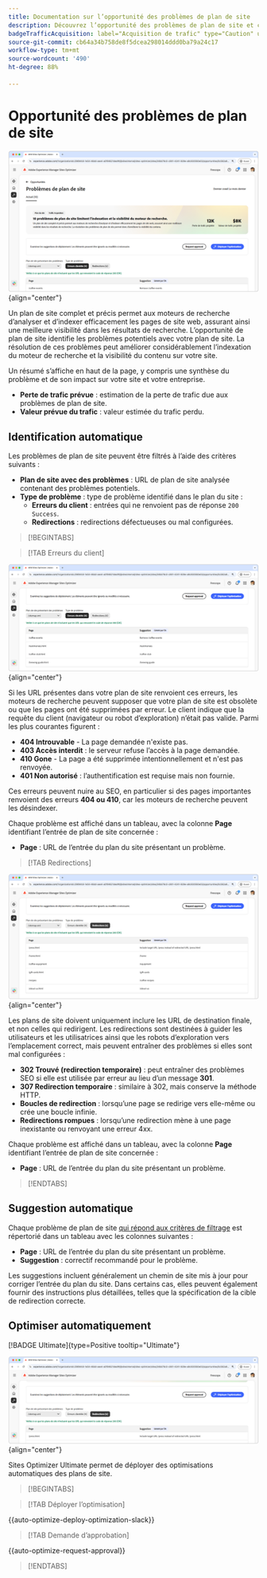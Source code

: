 ```yaml
---
title: Documentation sur l’opportunité des problèmes de plan de site
description: Découvrez l’opportunité des problèmes de plan de site et comment l’utiliser pour améliorer l’acquisition du trafic.
badgeTrafficAcquisition: label="Acquisition de trafic" type="Caution" url="../../opportunity-types/traffic-acquisition.md" tooltip="Acquisition de trafic"
source-git-commit: cb64a34b758de8f5dcea298014ddd0ba79a24c17
workflow-type: tm+mt
source-wordcount: '490'
ht-degree: 88%

---
```



# Opportunité des problèmes de plan de site

![Opportunité des problèmes de plan de site](./assets/sitemap-issues/hero.png){align="center"}

Un plan de site complet et précis permet aux moteurs de recherche d’analyser et d’indexer efficacement les pages de site web, assurant ainsi une meilleure visibilité dans les résultats de recherche. L’opportunité de plan de site identifie les problèmes potentiels avec votre plan de site. La résolution de ces problèmes peut améliorer considérablement l’indexation du moteur de recherche et la visibilité du contenu sur votre site.

Un résumé s’affiche en haut de la page, y compris une synthèse du problème et de son impact sur votre site et votre entreprise.

* **Perte de trafic prévue** : estimation de la perte de trafic due aux problèmes de plan de site.
* **Valeur prévue du trafic** : valeur estimée du trafic perdu.

## Identification automatique

Les problèmes de plan de site peuvent être filtrés à l’aide des critères suivants :

* **Plan de site avec des problèmes** : URL de plan de site analysée contenant des problèmes potentiels.
* **Type de problème** : type de problème identifié dans le plan du site :
   * **Erreurs du client** : entrées qui ne renvoient pas de réponse `200 Success`.
   * **Redirections** : redirections défectueuses ou mal configurées.

>[!BEGINTABS]

>[!TAB Erreurs du client]

![Identification automatique des erreurs du client du plan du site](./assets/sitemap-issues/auto-identify-client-errors.png){align="center"}

Si les URL présentes dans votre plan de site renvoient ces erreurs, les moteurs de recherche peuvent supposer que votre plan de site est obsolète ou que les pages ont été supprimées par erreur. Le client indique que la requête du client (navigateur ou robot d’exploration) n’était pas valide. Parmi les plus courantes figurent :

* **404 Introuvable** - La page demandée n&#39;existe pas.
* **403 Accès interdit** : le serveur refuse l’accès à la page demandée.
* **410 Gone** - La page a été supprimée intentionnellement et n&#39;est pas renvoyée.
* **401 Non autorisé** : l’authentification est requise mais non fournie.

Ces erreurs peuvent nuire au SEO, en particulier si des pages importantes renvoient des erreurs **404 ou 410**, car les moteurs de recherche peuvent les désindexer.

Chaque problème est affiché dans un tableau, avec la colonne **Page** identifiant l’entrée de plan de site concernée :

* **Page** : URL de l’entrée du plan du site présentant un problème.

>[!TAB Redirections]

![Identification automatique des erreurs du client du plan du site](./assets/sitemap-issues/auto-identify-redirects.png){align="center"}

Les plans de site doivent uniquement inclure les URL de destination finale, et non celles qui redirigent. Les redirections sont destinées à guider les utilisateurs et les utilisatrices ainsi que les robots d’exploration vers l’emplacement correct, mais peuvent entraîner des problèmes si elles sont mal configurées :

* **302 Trouvé (redirection temporaire)** : peut entraîner des problèmes SEO si elle est utilisée par erreur au lieu d’un message **301**.
* **307 Redirection temporaire** : similaire à 302, mais conserve la méthode HTTP.
* **Boucles de redirection** : lorsqu’une page se redirige vers elle-même ou crée une boucle infinie.
* **Redirections rompues** : lorsqu’une redirection mène à une page inexistante ou renvoyant une erreur 4xx.

Chaque problème est affiché dans un tableau, avec la colonne **Page** identifiant l’entrée de plan de site concernée :

* **Page** : URL de l’entrée du plan du site présentant un problème.

>[!ENDTABS]

## Suggestion automatique

Chaque problème de plan de site [qui répond aux critères de filtrage](#auto-identify) est répertorié dans un tableau avec les colonnes suivantes :

* **Page** : URL de l’entrée du plan du site présentant un problème.
* **Suggestion** : correctif recommandé pour le problème.

Les suggestions incluent généralement un chemin de site mis à jour pour corriger l’entrée du plan du site. Dans certains cas, elles peuvent également fournir des instructions plus détaillées, telles que la spécification de la cible de redirection correcte.

## Optimiser automatiquement

[!BADGE Ultimate]{type=Positive tooltip="Ultimate"}

![Optimisation automatique des problèmes de plan de site](./assets/sitemap-issues/auto-optimize.png){align="center"}

Sites Optimizer Ultimate permet de déployer des optimisations automatiques des plans de site.

>[!BEGINTABS]

>[!TAB Déployer l’optimisation]

{{auto-optimize-deploy-optimization-slack}}

>[!TAB Demande d’approbation]

{{auto-optimize-request-approval}}

>[!ENDTABS]

